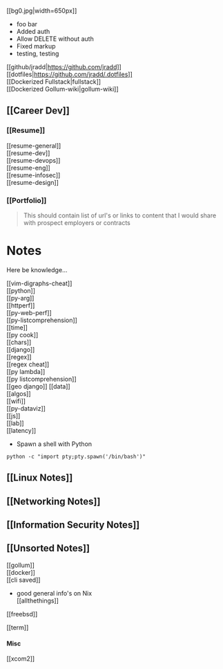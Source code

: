 [[bg0.jpg|width=650px]]  
- foo bar
- Added auth  
- Allow DELETE without auth  
- Fixed markup
- testing, testing

[[github/jradd|https://github.com/jradd]]  
[[dotfiles|https://github.com/jradd/.dotfiles]]  
[[Dockerized Fullstack|fullstack]]  
[[Dockerized Gollum-wiki|gollum-wiki]]  

## [[Career Dev]]  

### [[Resume]]  

[[resume-general]]  
[[resume-dev]]  
[[resume-devops]]  
[[resume-eng]]  
[[resume-infosec]]  
[[resume-design]]  


### [[Portfolio]]  

> This should contain list of url's or links to content 
> that I would share with prospect employers or contracts

# Notes
Here be knowledge...


[[vim-digraphs-cheat]]  
[[python]]  
[[py-arg]]  
[[httperf]]  
[[py-web-perf]]  
[[py-listcomprehension]]  
[[time]]  
[[py cook]]  
[[chars]]  
[[django]]  
[[regex]]  
[[regex cheat]]  
[[py lambda]]  
[[py listcomprehension]]  
[[geo django]]
[[data]]   
[[algos]]  
[[wifi]]  
[[py-dataviz]]  
[[js]]  
[[lab]]  
[[latency]]




- Spawn a shell with Python  

`python -c "import pty;pty.spawn('/bin/bash')"`  

## [[Linux Notes]]  

## [[Networking Notes]]  

## [[Information Security Notes]]  

## [[Unsorted Notes]]  
[[gollum]]  
[[docker]]  
[[cli saved]]  

- good general info's on Nix  
[[allthethings]]

[[freebsd]]  

[[term]]  

#### Misc  
[[xcom2]]  


